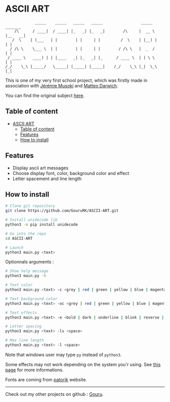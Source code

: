 # ASCII ART

```
             _____    _____   _____   _____                 _____    _______ 
    /\      / ____|  / ____| |_   _| |_   _|        /\     |  __ \  |__   __|
   /  \    | (___   | |        | |     | |         /  \    | |__) |    | |
  / /\ \    \___ \  | |        | |     | |        / /\ \   |  _  /     | |
 / ____ \   ____) | | |____   _| |_   _| |_      / ____ \  | | \ \     | |   
/_/    \_\ |_____/   \_____| |_____| |_____|    /_/    \_\ |_|  \_\    |_|
```

This is one of my very first school project, which was firstly made in association with [Jérémie Musoki](https://github.com/jeremBWO) and [Matteo Darwich](https://github.com/Mattdrw).

You can find the original subject [here](./ascii_art.md).



## Table of content
- [ASCII ART](#ascii-art)
  - [Table of content](#table-of-content)
  - [Features](#features)
  - [How to install](#how-to-install)

## Features
* Display ascii art messages
* Choose display font, color, background color and effect
* Letter spacement and line length

## How to install

```bash
# Clone git repository
git clone https://github.com/GouruRK/ASCII-ART.git

# Install unidecode lib
python3 -m pip install unidecode

# Go into the repo
cd ASCII-ART

# Launch
python3 main.py <text>
```

Optionnals arguments :

```bash
# Show help message
python3 main.py -h

# Text color
python3 main.py <text> -c <grey | red | green | yellow | blue | magenta | cyan | white>

# Text background color
python3 main.py <text> -oc <grey | red | green | yellow | blue | magenta | cyan | white>

# Text effects
python3 main.py <text> -e <bold | dark | underline | blink | reverse | concealed>

# Letter spacing
python3 main.py <text> -ls <space>

# Max line length
python3 main.py <text> -l <space>
```

Note that windows user may type `py` instead of `python3`.

Some effects may not work depending on the system you'r using. See [this page](https://pypi.org/project/termcolor/) for more informations.

Fonts are coming from [patorjk](http://www.patorjk.com/software/taag) website.

___

Check out my other projects on github : [Gouru](https://github.com/GouruRK/).